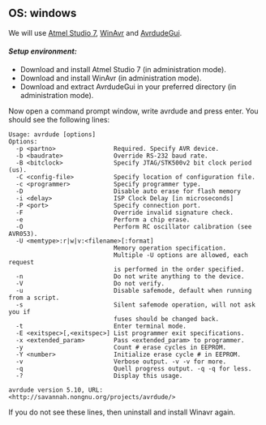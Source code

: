 ## OS: windows
We will use [Atmel Studio 7](http://www.atmel.com/microsite/atmel-studio/), [WinAvr](http://sourceforge.net/projects/winavr/files/) and [AvrdudeGui](http://sourceforge.net/projects/avrdude-gui/).

#### _Setup environment:_
- Download and install Atmel Studio 7 (in administration mode).
- Download and install WinAvr (in administration mode).
- Download and extract AvrdudeGui in your preferred directory (in administration mode).

Now open a command prompt window, write avrdude and press enter. You should see the following lines:

```
Usage: avrdude [options]
Options:
  -p <partno>                Required. Specify AVR device.
  -b <baudrate>              Override RS-232 baud rate.
  -B <bitclock>              Specify JTAG/STK500v2 bit clock period (us).
  -C <config-file>           Specify location of configuration file.
  -c <programmer>            Specify programmer type.
  -D                         Disable auto erase for flash memory
  -i <delay>                 ISP Clock Delay [in microseconds]
  -P <port>                  Specify connection port.
  -F                         Override invalid signature check.
  -e                         Perform a chip erase.
  -O                         Perform RC oscillator calibration (see AVR053).
  -U <memtype>:r|w|v:<filename>[:format]
                             Memory operation specification.
                             Multiple -U options are allowed, each request
                             is performed in the order specified.
  -n                         Do not write anything to the device.
  -V                         Do not verify.
  -u                         Disable safemode, default when running from a script.
  -s                         Silent safemode operation, will not ask you if
                             fuses should be changed back.
  -t                         Enter terminal mode.
  -E <exitspec>[,<exitspec>] List programmer exit specifications.
  -x <extended_param>        Pass <extended_param> to programmer.
  -y                         Count # erase cycles in EEPROM.
  -Y <number>                Initialize erase cycle # in EEPROM.
  -v                         Verbose output. -v -v for more.
  -q                         Quell progress output. -q -q for less.
  -?                         Display this usage.

avrdude version 5.10, URL: <http://savannah.nongnu.org/projects/avrdude/>
```

If you do not see these lines, then uninstall and install Winavr again.